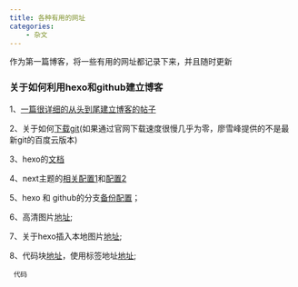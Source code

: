 ```yaml
---
title: 各种有用的网址
categories:
	- 杂文
---
```

作为第一篇博客，将一些有用的网址都记录下来，并且随时更新


### 关于如何利用hexo和github建立博客
1、[一篇很详细的从头到尾建立博客的帖子](https://blog.csdn.net/grave2015/article/details/79961843)

2、关于如何[下载git](https://www.liaoxuefeng.com/wiki/0013739516305929606dd18361248578c67b8067c8c017b000)(如果通过官网下载速度很慢几乎为零，廖雪峰提供的不是最新git的百度云版本)

3、hexo的[文档](https://hexo.io/zh-cn/docs/)

4、next主题的[相关配置1](https://blog.csdn.net/sinat_33381791/article/details/82788277)和[配置2](https://www.jianshu.com/p/efbeddc5eb19)

5、hexo 和 github的分支[备份配置](https://blog.csdn.net/gatieme/article/details/82317704)；

6、高清图片[地址](https://unsplash.com);

7、关于hexo插入本地图片[地址](https://blog.csdn.net/sugar_rainbow/article/details/57415705);

8、代码块[地址](http://www.cnblogs.com/woshimrf/p/hexo-fold-block.html)，使用标签地址[地址](https://blog.csdn.net/stormdony/article/details/82459672);

<pre><code> 代码 </code></pre>
